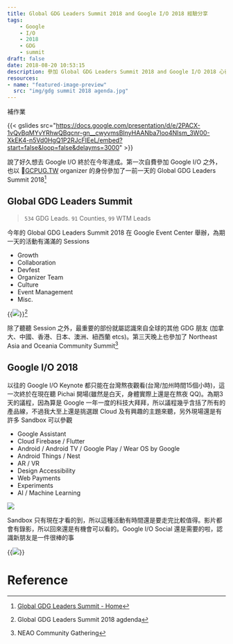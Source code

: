 ```yaml
---
title: Global GDG Leaders Summit 2018 and Google I/O 2018 經驗分享
tags:
    - Google
    - I/O
    - 2018
    - GDG
    - summit
draft: false
date: 2018-08-20 10:53:15
description: 參加 Global GDG Leaders Summit 2018 and Google I/O 2018 心得分享
resources:
- name: "featured-image-preview"
  src: "img/gdg summit 2018 agenda.jpg"
---
```


<!--more-->

補作業

{{< gslides src="https://docs.google.com/presentation/d/e/2PACX-1vQvBqMYvYRhwQBqcnr-gn__cwyvmsBInyHAANba7loo4NIsm_3W00-XkEK4-n5Vd0HgQ1P2RJcFIEeL/embed?start=false&loop=false&delayms=3000" >}}

說了好久想去 Google I/O 終於在今年達成。第一次自費參加 Google I/O 之外，也以 [GCPUG.TW](http://GCPUG.TW) organizer 的身份參加了一前一天的 Global GDG Leaders Summit 2018[^1]


## Global GDG Leaders Summit
> `534` GDG Leads. `91` Counties, `99` WTM Leads

今年的 Global GDG Leaders Summit 2018 在 Google Event Center 舉辦，為期一天的活動有滿滿的 Sessions
- Growth
- Collaboration
- Devfest
- Organizer Team
- Culture
- Event Management 
- Misc.

{{<image src="img/gdg summit 2018 agenda.jpg">}}[^2]

除了聽聽 Session 之外，最重要的部份就屬認識來自全球的其他 GDG 朋友 (加拿大、中國、香港、日本、澳洲、紐西蘭 etcs)。第三天晚上也參加了 Northeast Asia and Oceania Community Summit[^3]

## Google I/O 2018

以往的 Google I/O Keynote 都只能在台灣熬夜觀看(台灣/加州時間15個小時)，這一次終於在現在聽 Pichai 開場(雖然是白天，身體實際上還是在熬夜 QQ)。為期3天的議程，因為算是 Google 一年一度的科技大拜拜，所以議程幾乎含括了所有的產品線，不過我大至上還是挑選跟 Cloud 及有興趣的主題來聽，另外現場還是有許多 Sandbox 可以參觀

- Google Assistant
- Cloud Firebase / Flutter
- Android / Android TV / Google Play / Wear OS by Google
- Android Things / Nest
- AR / VR
- Design Accessibility
- Web Payments
- Experiments
- AI / Machine Learning

![](https://lh3.googleusercontent.com/4bmuojgIaFUnyHGg4iyGk26jSg-nax-dxY1_hmdCgefJ4c24MyIpRJ-OJIofXA7XDNwai88ipwBdcwjN7PWHGQD1qldESYFRuy5kBS27P7J4-kOb_QxcT_e2wIjqpJtUL__SrjY3GJyO0el22__VKgtwTLzKhT5zrFe-9CuPHdOwMNCpCtZHXs9DyCCCvh1csji7wLyTwHfcJhOzBb1P2WUjQ6d8i8ei3Bj3B4mDtqdf7H5l11ghREyyAi-1v7GgbyMqsFSWHtahhPvMGVqgZwMjhd_GvGxUKgf_Sdqqsq0DbvjFXzk-gR7u_lVkXsITC5fboZhu84ggQYJ7har7KfF1Zpnn_ee4F_2Mz3Y3OQ6COhrVJzbY8oAeZ_Q4uiiVGqo9Zl7ahQcUi9TIr12816a4tk9RIj0ovaEz8Ewe3c3jWPhBQgj0vjIe2JhZ-cbLz-TmUxcxued0XN6JPZZq0J7TdQ-2gSkJrxze9f20Y26OL4XfkMpQGOVAlM1ht_yYFUzf1s-cK1GDDBHEJ6X9E1Jdltz1SUz-KobEY-yQZSCOA4Ph-337LPNYNUDeo-LyFQlvVedcf9aFmp7VbJ8DmqSvuf4eGwWPRv_mu-HK411jz7pLkgrWsWT3EQ_TvmH4M3mVbLZezaGrtDznVo01CpwP7ryE2yel=w443-h295-no)

Sandbox 只有現在才看的到，所以這種活動有時間還是要走完比較值得。影片都會有錄影，所以回來還是有機會可以看的。Google I/O Social 還是需要的啦，認識新朋友是一件很棒的事

{{<image src="img/google io 2018 keynote.jpg">}}

# Reference
[^1]:  [Global GDG Leaders Summit - Home](https://events.withgoogle.com/gdg-global-summit/)
[^2]:  Global GDG Leaders Summit 2018 agdenda 
[^3]:  NEAO Community Gathering
[^4]:  [Google I/O 2018 - Google Photos](https://photos.google.com/share/AF1QipNiy_iO2xl_JD_xX9tK5XuHe8N0NGICExHjgAndEYqs9Gv0IQiy-UA6QL4-Xli3Lw?key=eWhkMUxoNGo3OVljMGVQRWxQWkIwZUpDeEx4Z0xR)
[^5]:  [Google台灣 - 官方部落格: 2018 Google I/O 發佈的100件事](https://taiwan.googleblog.com/2018/05/2018-google-io-100.html)
[^6]:  [Google Cloud at I/O 2018 - YouTube](https://www.youtube.com/playlist?list=PLIivdWyY5sqL-4yjTf-kPxPuJbceWKfwJ)
[^7]:  [2018 Global GDG & Community Groups Summit - Google Photos](https://photos.google.com/share/AF1QipMctaetnI8BpZCga0pVyO4AhpeiqMwff61kUPJoF4FOUczu5DNZOZeDTx20CawTCw?key=dHZuMFV0Z012OVFYTWxiY241bHZXMDBPaTFRX0tR)
[^8]:  [Google I/O 2018 - All Sessions - YouTube](https://www.youtube.com/playlist?list=PLOU2XLYxmsIInFRc3M44HUTQc3b_YJ4-Y)
[^9]:  [NEAO Community Gathering - Google Photos](https://photos.google.com/share/AF1QipPbudc-VP718G-nq_AYjXOGVGxHwW0VEWTuMY_kD113ogIEwbwLOno7ydeO62jKSA?key=Q2ZRTWNOT2F2ZElmZ0hvRG1saV9ObVhEUDdURkRR)